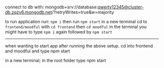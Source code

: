 connect to db with:
mongodb+srv://database:qwerty12345@cluster-db.zqzv6.mongodb.net/?retryWrites=true&w=majority

to run application run: `npm i`
then run `npm start`
in a new terminal cd to `frontend/moodful` with `cd frontend` then `cd moodful`
in the terminal you might have to type `npm i` again
followed by `npm start`

---

when wanting to start app after running the above setup. cd into frontend and moodful and type npm start

in a new terminal; in the root folder type npm start
